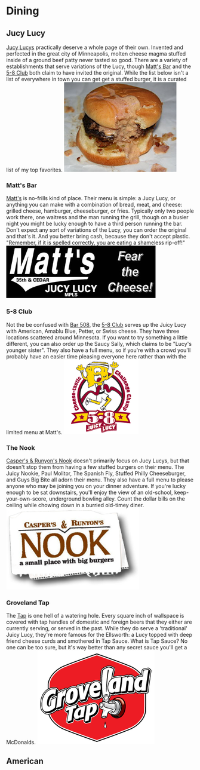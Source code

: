 # Dining

## Jucy Lucy

[Jucy Lucys](http://en.wikipedia.org/wiki/Jucy_Lucy) practically deserve a whole page of their own.  Invented and perfected in the great city of Minneapolis, molten cheese magma stuffed inside of a ground beef patty never tasted so good.  There are a variety of establishments that serve variations of the Lucy, though [Matt's Bar](http://mattsbar.com/) and the [5-8 Club](http://www.5-8club.com/) both claim to have invited the original.  While the list below isn't a list of everywhere in town you can get get a stuffed burger, it is a curated list of my top favorites.
![](../img/jucylucy.jpg)

### Matt's Bar

[Matt's](http://mattsbar.com/) is no-frills kind of place.  Their menu is simple: a Jucy Lucy, or anything you can make with a combination of bread, meat, and cheese: grilled cheese, hamburger, cheeseburger, or fries.  Typically only two people work there, one waitress and the man running the grill, though on a busier night you might be lucky enough to have a third person running the bar.  Don't expect any sort of variations of the Lucy, you can order the original and that's it.  And you better bring cash, because they don't accept plastic.  "Remember, if it is spelled correctly, you are eating a shameless rip-off!"
![](../img/matts_bar.jpg)

### 5-8 Club

Not the be confused with [Bar 508](http://www.bar508.com/), the [5-8 Club](http://www.5-8club.com/) serves up the Juicy Lucy with American, Amablu Blue, Petter, or Swiss cheese.  They have three locations scattered around Minnesota.  If you want to try something a little different, you can also order up the Saucy Sally, which claims to be "Lucy's younger sister".  They also have a full menu, so if you're with a crowd you'll probably have an easier time pleasing everyone here rather than with the limited menu at Matt's.
![](../img/5-8.png)

### The Nook

[Casper's & Runyon's Nook](http://www.crnook.com/) doesn't primarily focus on Jucy Lucys, but that doesn't stop them from having a few stuffed burgers on their menu.  The Juicy Nookie, Paul Molitor, The Spanish Fly, Stuffed Philly Cheeseburger, and Guys Big Bite all adorn their menu.  They also have a full menu to please anyone who may be joining you on your dinner adventure.  If you're lucky enough to be sat downstairs, you'll enjoy the view of an old-school, keep-your-own-score, underground bowling alley.  Count the dollar bills on the ceiling while chowing down in a burried old-timey diner.
![](../img/nook.png)

### Groveland Tap

The [Tap](http://www.grovelandtap.com/) is one hell of a watering hole.  Every square inch of wallspace is covered with tap handles of domestic and foreign beers that they either are currently serving, or served in the past.  While they do serve a 'traditional' Juicy Lucy, they're more famous for the Ellsworth: a Lucy topped with deep friend cheese curds and smothered in Tap Sauce.  What is Tap Sauce?  No one can be too sure, but it's way better than any secret sauce you'll get a McDonalds.
![](../img/tap.png)

## American
